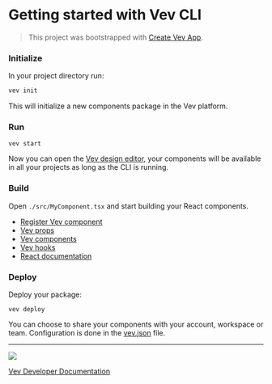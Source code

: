 # Getting started with Vev CLI

> This project was bootstrapped with [Create Vev App](https://github.com/vev-design/create-vev-app).

### Initialize

In your project directory run:

```bash 
vev init
```

This will initialize a new components package in the Vev platform.

### Run

```
vev start
```

Now you can open the [Vev design editor](https://editor.vev.design/), your components will be available in all your
projects as long as the CLI is running.

### Build

Open `./src/MyComponent.tsx` and start building your React components.

* [Register Vev component](https://developer.vev.design/docs/cli/react/register-vev-component)
* [Vev props](https://developer.vev.design/docs/cli/react/vev-props)
* [Vev components]([/docs/cli/react/components](https://developer.vev.design/docs/cli/react/components))
* [Vev hooks](https://developer.vev.design/docs/cli/react/hooks)
* [React documentation](https://reactjs.org/docs/getting-started.html)

### Deploy

Deploy your package:

```
vev deploy
```

You can choose to share your components with your account, workspace or team. Configuration is done in
the [vev.json](https://developer.vev.design/docs/cli/configuration) file.


---

<a href="https://film.vev.design/XoYKo6hk0m/9dDmtRbbmg.390sr734i.mp4"><img src="https://film.vev.design/XoYKo6hk0m/9dDmtRbbmg.390sr734i.360.webm-00001.png"></a>

[Vev Developer Documentation](https://developer.vev.design/docs/cli/)

